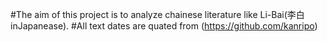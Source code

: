 #The aim of this project is to analyze chainese literature like Li-Bai(李白inJapanease).
#All text dates are quated from (https://github.com/kanripo)
